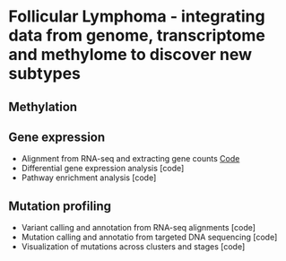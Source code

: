 # Follicular Lymphoma - integrating data from genome, transcriptome and methylome to discover new subtypes 

## Methylation

## Gene expression 

- Alignment from RNA-seq and extracting gene counts [Code](Code/BioinformaticsProcessing/RNAseq/AlignmentGeneCounts/
)
- Differential gene expression analysis [code]
- Pathway enrichment analysis [code] 

## Mutation profiling 

- Variant calling and annotation from RNA-seq alignments [code]
- Mutation calling and annotatio from targeted DNA sequencing [code]
- Visualization of mutations across clusters and stages [code] 
